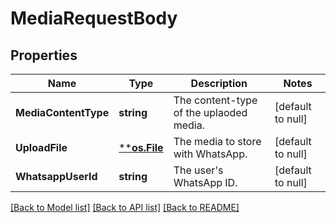 # MediaRequestBody

## Properties
Name | Type | Description | Notes
------------ | ------------- | ------------- | -------------
**MediaContentType** | **string** | The content-type of the uplaoded media. | [default to null]
**UploadFile** | [****os.File**](*os.File.md) | The media to store with WhatsApp. | [default to null]
**WhatsappUserId** | **string** | The user&#x27;s WhatsApp ID. | [default to null]

[[Back to Model list]](../README.md#documentation-for-models) [[Back to API list]](../README.md#documentation-for-api-endpoints) [[Back to README]](../README.md)

